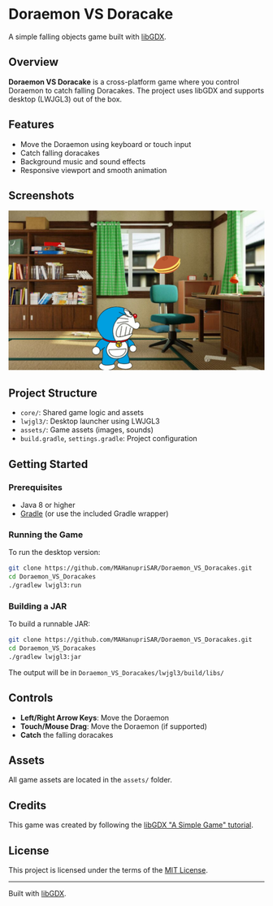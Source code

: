 # Doraemon VS Doracake

A simple falling objects game built with [libGDX](https://libgdx.com/).

## Overview

**Doraemon VS Doracake** is a cross-platform game where you control Doraemon to catch falling Doracakes. The project uses libGDX and supports desktop (LWJGL3) out of the box.

## Features

- Move the Doraemon using keyboard or touch input
- Catch falling doracakes
- Background music and sound effects
- Responsive viewport and smooth animation

## Screenshots

![Gameplay Screenshot](screenshot.png)

## Project Structure

- `core/`: Shared game logic and assets
- `lwjgl3/`: Desktop launcher using LWJGL3
- `assets/`: Game assets (images, sounds)
- `build.gradle`, `settings.gradle`: Project configuration

## Getting Started

### Prerequisites

- Java 8 or higher
- [Gradle](https://gradle.org/) (or use the included Gradle wrapper)

### Running the Game

To run the desktop version:

```sh
git clone https://github.com/MAHanupriSAR/Doraemon_VS_Doracakes.git
cd Doraemon_VS_Doracakes
./gradlew lwjgl3:run
```

### Building a JAR

To build a runnable JAR:

```sh
git clone https://github.com/MAHanupriSAR/Doraemon_VS_Doracakes.git
cd Doraemon_VS_Doracakes
./gradlew lwjgl3:jar
```

The output will be in `Doraemon_VS_Doracakes/lwjgl3/build/libs/`

## Controls

- **Left/Right Arrow Keys**: Move the Doraemon
- **Touch/Mouse Drag**: Move the Doraemon (if supported)
- **Catch** the falling doracakes

## Assets

All game assets are located in the `assets/` folder.

## Credits

This game was created by following the [libGDX "A Simple Game" tutorial](https://libgdx.com/wiki/start/a-simple-game).

## License

This project is licensed under the terms of the [MIT License](LICENSE).

---

Built with [libGDX](https://libgdx.com/).
